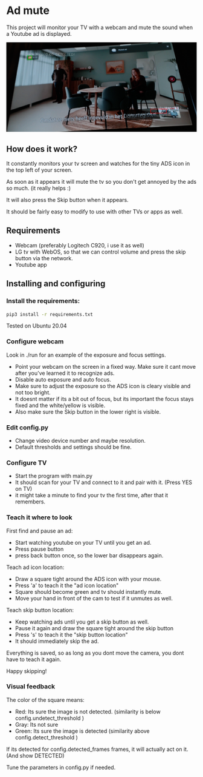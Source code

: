 # Ad mute

This project will monitor your TV with a webcam and mute the sound when a Youtube ad is displayed.

![example](detectmute.png)

## How does it work?

It constantly monitors your tv screen and watches for the tiny ADS icon in the top left of your screen. 

As soon as it appears it will mute the tv so you don't get annoyed by the ads so much. (it really helps :)

It will also press the Skip button when it appears.

It should be fairly easy to modify to use with other TVs or apps as well.

## Requirements

 * Webcam (preferably Logitech C920, i use it as well)
 * LG tv with WebOS, so that we can control volume and press the skip button via the network. 
 * Youtube app

## Installing and configuring

### Install the requirements:
```bash
pip3 install -r requirements.txt
```
Tested on Ubuntu 20.04

### Configure webcam

Look in ./run for an example of the exposure and focus settings.

 * Point your webcam on the screen in a fixed way. Make sure it cant move after you've learned it to recognize ads.
 * Disable auto exposure and auto focus.
 * Make sure to adjust the exposure so the ADS icon is cleary visible and not too bright.
 * It doesnt matter if its a bit out of focus, but its important the focus stays fixed and the white/yellow is visible.
 * Also make sure the Skip button in the lower right is visible.

### Edit config.py

 * Change video device number and maybe resolution. 
 * Default thresholds and settings should be fine.

### Configure TV

 * Start the program with main.py
 * It should scan for your TV and connect to it and pair with it. (Press YES on TV)
 * it might take a minute to find your tv the first time, after that it remembers.

### Teach it where to look

First find and pause an ad:

 * Start watching youtube on your TV until you get an ad.
 * Press pause button
 * press back button once, so the lower bar disappears again.

Teach ad icon location:

 * Draw a square tight around the ADS icon with your mouse.
 * Press 'a' to teach it the "ad icon location"
 * Square should become green and tv should instantly mute.
 * Move your hand in front of the cam to test if it unmutes as well.

Teach skip button location:

 * Keep watching ads until you get a skip button as well.
 * Pause it again and draw the square tight around the skip button
 * Press 's' to teach it the "skip button location"
 * It should immediately skip the ad.

Everything is saved, so as long as you dont move the camera, you dont have to teach it again.

Happy skipping!

### Visual feedback

The color of the square means:
 * Red: Its sure the image is not detected. (similarity is below config.undetect_threshold )
 * Gray: Its not sure
 * Green: Its sure the image is detected (similarity above config.detect_threshold )

If its detected for config.detected_frames frames, it will actually act on it. (And show DETECTED)

Tune the parameters in config.py if needed.
